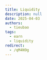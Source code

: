 ```yaml
---
title: Liquidity
description: null
date: 2025-04-03
authors:
  - tieubao
tags:
  - earn
  - liquidity
redirect:
  - /qM4N9g
---
```

